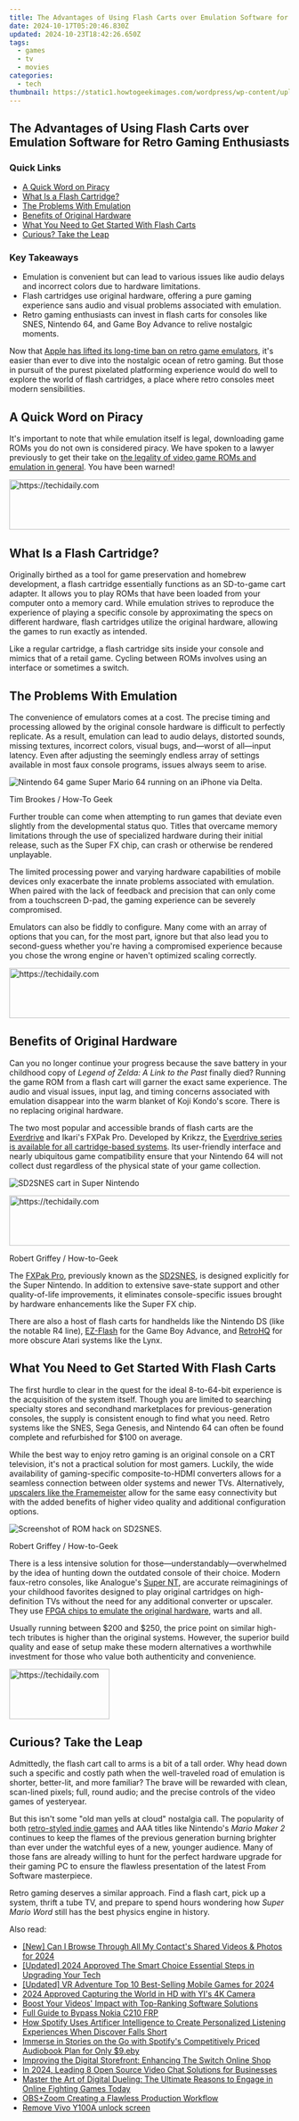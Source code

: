 ```yaml
---
title: The Advantages of Using Flash Carts over Emulation Software for Retro Gaming Enthusiasts
date: 2024-10-17T05:20:46.830Z
updated: 2024-10-23T18:42:26.650Z
tags:
  - games
  - tv
  - movies
categories:
  - tech
thumbnail: https://static1.howtogeekimages.com/wordpress/wp-content/uploads/2024/06/shutterstock_1065532730.jpg
---
```


## The Advantages of Using Flash Carts over Emulation Software for Retro Gaming Enthusiasts

### Quick Links

* [A Quick Word on Piracy](https://sim-unlock.techidaily.com/in-2024-how-to-unlock-iphone-11-pro-max-official-method-to-unlock-your-iphone-11-pro-max-by-drfone-ios/)
* [What Is a Flash Cartridge?](https://eaxpv-info.techidaily.com/new-2024-approved-a-comprehensive-look-at-editing-and-uploading-virtual-reality-videos-to-youtube/)
* [The Problems With Emulation](https://facebook-video-recording.techidaily.com/new-2024-approved-horizontal-vs-vertical-best-for-fb-videos/)
* [Benefits of Original Hardware](https://fox-glue.techidaily.com/mastering-gesture-control-a-comprehensive-overview-for-2024/)
* [What You Need to Get Started With Flash Carts](https://video-screen-grab.techidaily.com/new-2024-approved-proven-strategies-for-smooth-recording-in-google-meethangouts-platforms/)
* [Curious? Take the Leap](https://data-safeguard.techidaily.com/enhanced-by-advanced-cookiebot-solutions/)

### Key Takeaways

* Emulation is convenient but can lead to various issues like audio delays and incorrect colors due to hardware limitations.
* Flash cartridges use original hardware, offering a pure gaming experience sans audio and visual problems associated with emulation.
* Retro gaming enthusiasts can invest in flash carts for consoles like SNES, Nintendo 64, and Game Boy Advance to relive nostalgic moments.

 Now that [Apple has lifted its long-time ban on retro game emulators](https://tech-revival.techidaily.com/gptzeros-role-spotlight-on-ai-generated-literature/), it's easier than ever to dive into the nostalgic ocean of retro gaming. But those in pursuit of the purest pixelated platforming experience would do well to explore the world of flash cartridges, a place where retro consoles meet modern sensibilities.

##  A Quick Word on Piracy

 It's important to note that while emulation itself is legal, downloading game ROMs you do not own is considered piracy. We have spoken to a lawyer previously to get their take on [the legality of video game ROMs and emulation in general](https://facebook-videos.techidaily.com/updated-video-revenue-generation-on-facebook-tactics-for-financial-growth-for-2024/). You have been warned!

<!-- affiliate ads begin -->
<a href="https://appsumo.8odi.net/c/5597632/2094418/7443" target="_top" id="2094418">
  <img src="//a.impactradius-go.com/display-ad/7443-2094418" border="0" alt="https://techidaily.com" width="728" height="90"/>
</a>
<img height="0" width="0" src="https://appsumo.8odi.net/i/5597632/2094418/7443" style="position:absolute;visibility:hidden;" border="0" />
<!-- affiliate ads end -->

##  What Is a Flash Cartridge?

 Originally birthed as a tool for game preservation and homebrew development, a flash cartridge essentially functions as an SD-to-game cart adapter. It allows you to play ROMs that have been loaded from your computer onto a memory card. While emulation strives to reproduce the experience of playing a specific console by approximating the specs on different hardware, flash cartridges utilize the original hardware, allowing the games to run exactly as intended.

 Like a regular cartridge, a flash cartridge sits inside your console and mimics that of a retail game. Cycling between ROMs involves using an interface or sometimes a switch.

##  The Problems With Emulation

 The convenience of emulators comes at a cost. The precise timing and processing allowed by the original console hardware is difficult to perfectly replicate. As a result, emulation can lead to audio delays, distorted sounds, missing textures, incorrect colors, visual bugs, and—worst of all—input latency. Even after adjusting the seemingly endless array of settings available in most faux console programs, issues always seem to arise.

![Nintendo 64 game Super Mario 64 running on an iPhone via Delta.](https://static1.howtogeekimages.com/wordpress/wp-content/uploads/2024/04/n64_delta.jpg) 

Tim Brookes / How-To Geek

 Further trouble can come when attempting to run games that deviate even slightly from the developmental status quo. Titles that overcame memory limitations through the use of specialized hardware during their initial release, such as the Super FX chip, can crash or otherwise be rendered unplayable.

 The limited processing power and varying hardware capabilities of mobile devices only exacerbate the innate problems associated with emulation. When paired with the lack of feedback and precision that can only come from a touchscreen D-pad, the gaming experience can be severely compromised.

 Emulators can also be fiddly to configure. Many come with an array of options that you can, for the most part, ignore but that also lead you to second-guess whether you're having a compromised experience because you chose the wrong engine or haven't optimized scaling correctly.

<!-- affiliate ads begin -->
<a href="https://unicoeye.pxf.io/c/5597632/2134235/18498" target="_top" id="2134235">
  <img src="//a.impactradius-go.com/display-ad/18498-2134235" border="0" alt="https://techidaily.com" width="728" height="90"/>
</a>
<img height="0" width="0" src="https://unicoeye.pxf.io/i/5597632/2134235/18498" style="position:absolute;visibility:hidden;" border="0" />
<!-- affiliate ads end -->

##  Benefits of Original Hardware

 Can you no longer continue your progress because the save battery in your childhood copy of _Legend of Zelda: A Link to the Past_ finally died? Running the game ROM from a flash cart will garner the exact same experience. The audio and visual issues, input lag, and timing concerns associated with emulation disappear into the warm blanket of Koji Kondo's score. There is no replacing original hardware.

 The two most popular and accessible brands of flash carts are the [Everdrive](https://krikzz.com) and Ikari's FXPak Pro. Developed by Krikzz, the [Everdrive series is available for all cartridge-based systems](https://krikzz.com/). Its user-friendly interface and nearly ubiquitous game compatibility ensure that your Nintendo 64 will not collect dust regardless of the physical state of your game collection.

![SD2SNES cart in Super Nintendo](https://static1.howtogeekimages.com/wordpress/wp-content/uploads/2024/05/sd2snesmain.jpg) 

<!-- affiliate ads begin -->
<a href="https://appsumo.8odi.net/c/5597632/2094415/7443" target="_top" id="2094415">
  <img src="//a.impactradius-go.com/display-ad/7443-2094415" border="0" alt="https://techidaily.com" width="728" height="90"/>
</a>
<img height="0" width="0" src="https://appsumo.8odi.net/i/5597632/2094415/7443" style="position:absolute;visibility:hidden;" border="0" />
<!-- affiliate ads end -->

Robert Griffey / How-to-Geek

 The [FXPak Pro](https://krikzz.com/our-products/cartridges/fxpak-pro.html), previously known as the [SD2SNES](https://krikzz.com/our-products/legacy/sd2snes.html), is designed explicitly for the Super Nintendo. In addition to extensive save-state support and other quality-of-life improvements, it eliminates console-specific issues brought by hardware enhancements like the Super FX chip.

 There are also a host of flash carts for handhelds like the Nintendo DS (like the notable R4 line), [EZ-Flash](https://www.ezflash.cn) for the Game Boy Advance, and [RetroHQ](https://www.retrohq.co.uk/products/) for more obscure Atari systems like the Lynx.

##  What You Need to Get Started With Flash Carts

 The first hurdle to clear in the quest for the ideal 8-to-64-bit experience is the acquisition of the system itself. Though you are limited to searching specialty stores and secondhand marketplaces for previous-generation consoles, the supply is consistent enough to find what you need. Retro systems like the SNES, Sega Genesis, and Nintendo 64 can often be found complete and refurbished for $100 on average.

 While the best way to enjoy retro gaming is an original console on a CRT television, it's not a practical solution for most gamers. Luckily, the wide availability of gaming-specific composite-to-HDMI converters allows for a seamless connection between older systems and newer TVs. Alternatively, [upscalers like the Framemeister](https://fox-direct.techidaily.com/2024-approved-linked-insight-merging-instagram-and-tiktok/) allow for the same easy connectivity but with the added benefits of higher video quality and additional configuration options.

![Screenshot of ROM hack on SD2SNES.](https://static1.howtogeekimages.com/wordpress/wp-content/uploads/2024/05/sd2snesscreenshot.jpg) 

Robert Griffey / How-to-Geek

 There is a less intensive solution for those—understandably—overwhelmed by the idea of hunting down the outdated console of their choice. Modern faux-retro consoles, like Analogue's [Super NT](https://www.analogue.co/super-nt), are accurate reimaginings of your childhood favorites designed to play original cartridges on high-definition TVs without the need for any additional converter or upscaler. They use [FPGA chips to emulate the original hardware](https://visual-screen-recording.techidaily.com/updated-2024-approved-cutting-edge-captures-top-10-online-video-recorders/), warts and all.

 Usually running between $200 and $250, the price point on similar high-tech tributes is higher than the original systems. However, the superior build quality and ease of setup make these modern alternatives a worthwhile investment for those who value both authenticity and convenience.

<!-- affiliate ads begin -->
<a href="https://25home.pxf.io/c/5597632/2148639/16836" target="_top" id="2148639">
  <img src="//a.impactradius-go.com/display-ad/16836-2148639" border="0" alt="https://techidaily.com" width="180" height="90"/>
</a>
<img height="0" width="0" src="https://25home.pxf.io/i/5597632/2148639/16836" style="position:absolute;visibility:hidden;" border="0" />
<!-- affiliate ads end -->

##  Curious? Take the Leap

 Admittedly, the flash cart call to arms is a bit of a tall order. Why head down such a specific and costly path when the well-traveled road of emulation is shorter, better-lit, and more familiar? The brave will be rewarded with clean, scan-lined pixels; full, round audio; and the precise controls of the video games of yesteryear.

 But this isn't some "old man yells at cloud" nostalgia call. The popularity of both [retro-styled indie games](https://gamerant.com/stardew-valley-2-sequel-relationship-combat-expansion/) and AAA titles like Nintendo's _Mario Maker 2_ continues to keep the flames of the previous generation burning brighter than ever under the watchful eyes of a new, younger audience. Many of those fans are already willing to hunt for the perfect hardware upgrade for their gaming PC to ensure the flawless presentation of the latest From Software masterpiece.

 Retro gaming deserves a similar approach. Find a flash cart, pick up a system, thrift a tube TV, and prepare to spend hours wondering how _Super Mario Word_ still has the best physics engine in history.

<ins class="adsbygoogle"
     style="display:block"
     data-ad-format="autorelaxed"
     data-ad-client="ca-pub-7571918770474297"
     data-ad-slot="1223367746"></ins>

<ins class="adsbygoogle"
     style="display:block"
     data-ad-client="ca-pub-7571918770474297"
     data-ad-slot="8358498916"
     data-ad-format="auto"
     data-full-width-responsive="true"></ins>

<span class="atpl-alsoreadstyle">Also read:</span>
<div><ul>
<li><a href="https://facebook-video-content.techidaily.com/new-can-i-browse-through-all-my-contacts-shared-videos-and-photos-for-2024/"><u>[New] Can I Browse Through All My Contact's Shared Videos & Photos for 2024</u></a></li>
<li><a href="https://vp-tips.techidaily.com/updated-2024-approved-the-smart-choice-essential-steps-in-upgrading-your-tech/"><u>[Updated] 2024 Approved The Smart Choice Essential Steps in Upgrading Your Tech</u></a></li>
<li><a href="https://fox-blue.techidaily.com/updated-vr-adventure-top-10-best-selling-mobile-games-for-2024/"><u>[Updated] VR Adventure Top 10 Best-Selling Mobile Games for 2024</u></a></li>
<li><a href="https://extra-resources.techidaily.com/2024-approved-capturing-the-world-in-hd-with-yis-4k-camera/"><u>2024 Approved Capturing the World in HD with YI's 4K Camera</u></a></li>
<li><a href="https://youtube-clips.techidaily.com/boost-your-videos-impact-with-top-ranking-software-solutions/"><u>Boost Your Videos' Impact with Top-Ranking Software Solutions</u></a></li>
<li><a href="https://android-frp.techidaily.com/full-guide-to-bypass-nokia-c210-frp-by-drfone-android/"><u>Full Guide to Bypass Nokia C210 FRP</u></a></li>
<li><a href="https://buynow-help.techidaily.com/how-spotify-uses-artificer-intelligence-to-create-personalized-listening-experiences-when-discover-falls-short/"><u>How Spotify Uses Artificer Intelligence to Create Personalized Listening Experiences When Discover Falls Short</u></a></li>
<li><a href="https://buynow-help.techidaily.com/immerse-in-stories-on-the-go-with-spotifys-competitively-priced-audiobook-plan-for-only-9eby/"><u>Immerse in Stories on the Go with Spotify's Competitively Priced Audiobook Plan for Only $9.eby</u></a></li>
<li><a href="https://buynow-help.techidaily.com/improving-the-digital-storefront-enhancing-the-switch-online-shop/"><u>Improving the Digital Storefront: Enhancing The Switch Online Shop</u></a></li>
<li><a href="https://screen-capture.techidaily.com/in-2024-leading-8-open-source-video-chat-solutions-for-businesses/"><u>In 2024, Leading 8 Open Source Video Chat Solutions for Businesses</u></a></li>
<li><a href="https://buynow-help.techidaily.com/master-the-art-of-digital-dueling-the-ultimate-reasons-to-engage-in-online-fighting-games-today/"><u>Master the Art of Digital Dueling: The Ultimate Reasons to Engage in Online Fighting Games Today</u></a></li>
<li><a href="https://screen-capture.techidaily.com/obspluszoom-creating-a-flawless-production-workflow/"><u>OBS+Zoom Creating a Flawless Production Workflow</u></a></li>
<li><a href="https://techidaily.com/remove-vivo-y100a-unlock-screen-by-drfone-android-unlock-android-unlock/"><u>Remove Vivo Y100A unlock screen</u></a></li>
</ul></div>

